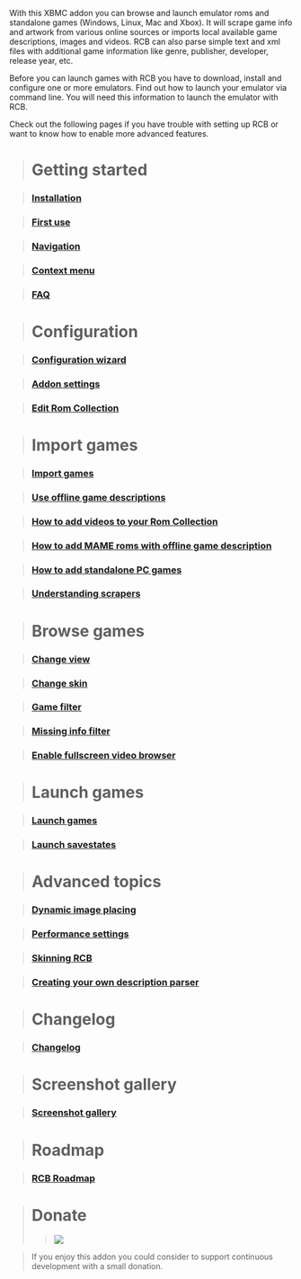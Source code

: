With this XBMC addon you can browse and launch emulator roms and standalone games (Windows, Linux, Mac and Xbox). It will scrape game info and artwork from various online sources or imports local available game descriptions, images and videos. RCB can also parse simple text and xml files with additional game information like genre, publisher, developer, release year, etc.

Before you can launch games with RCB you have to download, install and configure one or more emulators. Find out how to launch your emulator via command line. You will need this information to launch the emulator with RCB.

Check out the following pages if you have trouble with setting up RCB or want to know how to enable more advanced features.


> # Getting started #

> ### [Installation](Installation.md) ###

> ### [First use](FirstUse.md) ###

> ### [Navigation](Navigation.md) ###

> ### [Context menu](ContextMenu.md) ###

> ### [FAQ](FAQ.md) ###

> # Configuration #

> ### [Configuration wizard](ConfigurationWizard.md) ###

> ### [Addon settings](AddonSettings.md) ###

> ### [Edit Rom Collection](EditRomCollection.md) ###

> # Import games #

> ### [Import games](ImportGames.md) ###

> ### [Use offline game descriptions](UseOfflineGameDescriptions.md) ###

> ### [How to add videos to your Rom Collection](HowToAddVideos.md) ###

> ### [How to add MAME roms with offline game description](HowToAddMAMEOffline.md) ###

> ### [How to add standalone PC games](HowToAddStandaloneGames.md) ###

> ### [Understanding scrapers](ScraperDetails.md) ###

> # Browse games #

> ### [Change view](ChangeViews.md) ###

> ### [Change skin](ChangeSkins.md) ###

> ### [Game filter](GameFilter.md) ###

> ### [Missing info filter](MissingInfoFilter.md) ###

> ### [Enable fullscreen video browser](EnableFullscreenVideoBrowser.md) ###

> # Launch games #

> ### [Launch games](LaunchGames.md) ###

> ### [Launch savestates](LaunchingSavestates.md) ###

> # Advanced topics #

> ### [Dynamic image placing](DynamicImagePlacing.md) ###

> ### [Performance settings](PerformanceSettings.md) ###

> ### [Skinning RCB](SkinningRCB.md) ###

> ### [Creating your own description parser](CreatingYourOwnDescriptionParser.md) ###

> # Changelog #

> ### [Changelog](ChangeLog.md) ###

> # Screenshot gallery #

> ### [Screenshot gallery](Gallery.md) ###

> # Roadmap #

> ### [RCB Roadmap](TODO.md) ###

> # Donate #
> > [![](https://www.paypal.com/en_US/i/btn/btn_donateCC_LG.gif)](https://www.paypal.com/cgi-bin/webscr?cmd=_s-xclick&hosted_button_id=6WHY43UNQSHFJ)


> If you enjoy this addon you could consider to support continuous development with a small donation.
> <br>